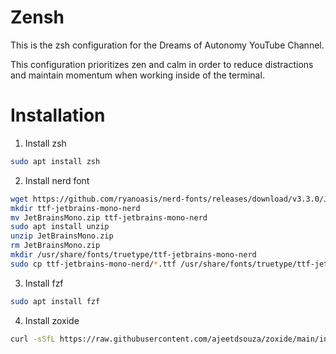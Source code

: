 # Zensh

This is the zsh configuration for the Dreams of Autonomy YouTube Channel.

This configuration prioritizes zen and calm in order to reduce distractions and 
maintain momentum when working inside of the terminal.

# Installation
1. Install zsh
```bash
sudo apt install zsh
```

2. Install nerd font
```bash
wget https://github.com/ryanoasis/nerd-fonts/releases/download/v3.3.0/JetBrainsMono.zip
mkdir ttf-jetbrains-mono-nerd
mv JetBrainsMono.zip ttf-jetbrains-mono-nerd 
sudo apt install unzip
unzip JetBrainsMono.zip
rm JetBrainsMono.zip
mkdir /usr/share/fonts/truetype/ttf-jetbrains-mono-nerd
sudo cp ttf-jetbrains-mono-nerd/*.ttf /usr/share/fonts/truetype/ttf-jetbrains-mono-nerd
```

3. Install fzf
```bash
sudo apt install fzf
```

4. Install zoxide
```bash
curl -sSfL https://raw.githubusercontent.com/ajeetdsouza/zoxide/main/install.sh | sh
```
